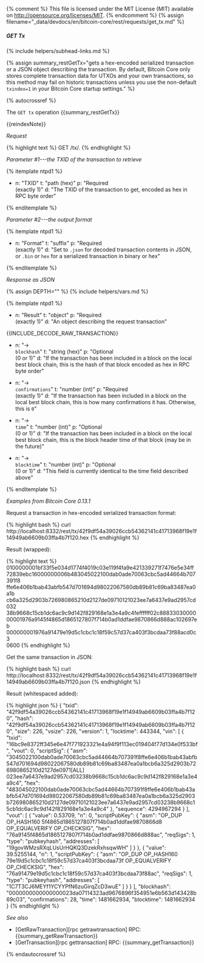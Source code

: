 {% comment %}
This file is licensed under the MIT License (MIT) available on
http://opensource.org/licenses/MIT.
{% endcomment %}
{% assign filename="_data/devdocs/en/bitcoin-core/rest/requests/get_tx.md" %}

##### GET Tx
{% include helpers/subhead-links.md %}

{% assign summary_restGetTx="gets a hex-encoded serialized transaction or a JSON object describing the transaction. By default, Bitcoin Core only stores complete transaction data for UTXOs and your own transactions, so this method may fail on historic transactions unless you use the non-default `txindex=1` in your Bitcoin Core startup settings." %}

{% autocrossref %}

The `GET tx` operation {{summary_restGetTx}}

{{reindexNote}}

*Request*

{% highlight text %}
GET /tx/<txid>.<format>
{% endhighlight %}

*Parameter #1---the TXID of the transaction to retrieve*

{% itemplate ntpd1 %}
- n: "TXID"
  t: "path (hex)"
  p: "Required<br>(exactly 1)"
  d: "The TXID of the transaction to get, encoded as hex in RPC byte order"

{% enditemplate %}

*Parameter #2---the output format*

{% itemplate ntpd1 %}
- n: "Format"
  t: "suffix"
  p: "Required<br>(exactly 1)"
  d: "Set to `.json` for decoded transaction contents in JSON, or `.bin` or `hex` for a serialized transaction in binary or hex"

{% enditemplate %}

*Response as JSON*

{% assign DEPTH="" %}
{% include helpers/vars.md %}

{% itemplate ntpd1 %}
- n: "Result"
  t: "object"
  p: "Required<br>(exactly 1)"
  d: "An object describing the request transaction"

{{INCLUDE_DECODE_RAW_TRANSACTION}}
- n: "→<br>`blockhash`"
  t: "string (hex)"
  p: "Optional<br>(0 or 1)"
  d: "If the transaction has been included in a block on the local best block chain, this is the hash of that block encoded as hex in RPC byte order"

- n: "→<br>`confirmations`"
  t: "number (int)"
  p: "Required<br>(exactly 1)"
  d: "If the transaction has been included in a block on the local best block chain, this is how many confirmations it has.  Otherwise, this is `0`"

- n: "→<br>`time`"
  t: "number (int)"
  p: "Optional<br>(0 or 1)"
  d: "If the transaction has been included in a block on the local best block chain, this is the block header time of that block (may be in the future)"

- n: "→<br>`blocktime`"
  t: "number (int)"
  p: "Optional<br>(0 or 1)"
  d: "This field is currently identical to the time field described above"

{% enditemplate %}

*Examples from Bitcoin Core 0.13.1*

Request a transaction in hex-encoded serialized transaction format:

{% highlight bash %}
curl http://localhost:8332/rest/tx/42f9df54a39026ccb54362141c41713968f19e1f14949ab6609b03ffa4b7f120.hex
{% endhighlight %}

Result (wrapped):

{% highlight text %}
0100000001bf33f5e034d1774f4019c03e119f4fa9e421339271f7476e5e34ff\
72839ebc16000000006b483045022100dab0ade70063cbc5ad44664b707391f8\
ffe6e406b1bab43abfb547d701694d98022067580db89b81c69ba83487ea0a1b\
cb6a325d2903b726980865210d2127de09710121023ee7a6437e9ad2957cd032\
38b9668c15cb1dc6ac9c9d142f829168e1a3e4a9c4feffffff02c88833030000\
00001976a9145f4865d1865127807f714b0ad1ddfae9870866d888ac102697eb\
000000001976a91479e19d5c1cbc1c18f59c57d37ca403f3bcdaa73f88acd0c3\
0600
{% endhighlight %}

Get the same transaction in JSON:

{% highlight bash %}
curl http://localhost:8332/rest/tx/42f9df54a39026ccb54362141c41713968f19e1f14949ab6609b03ffa4b7f120.json
{% endhighlight %}

Result (whitespaced added):

{% highlight json %}
{
  "txid": "42f9df54a39026ccb54362141c41713968f19e1f14949ab6609b03ffa4b7f120",
  "hash": "42f9df54a39026ccb54362141c41713968f19e1f14949ab6609b03ffa4b7f120",
  "size": 226,
  "vsize": 226,
  "version": 1,
  "locktime": 443344,
  "vin": [
    {
      "txid": "16bc9e8372ff345e6e47f771923321e4a94f9f113ec019404f77d134e0f533bf",
      "vout": 0,
      "scriptSig": {
        "asm": "3045022100dab0ade70063cbc5ad44664b707391f8ffe6e406b1bab43abfb547d701694d98022067580db89b81c69ba83487ea0a1bcb6a325d2903b726980865210d2127de0971[ALL] 023ee7a6437e9ad2957cd03238b9668c15cb1dc6ac9c9d142f829168e1a3e4a9c4",
        "hex": "483045022100dab0ade70063cbc5ad44664b707391f8ffe6e406b1bab43abfb547d701694d98022067580db89b81c69ba83487ea0a1bcb6a325d2903b726980865210d2127de09710121023ee7a6437e9ad2957cd03238b9668c15cb1dc6ac9c9d142f829168e1a3e4a9c4"
      },
      "sequence": 4294967294
    }
  ],
  "vout": [
    {
      "value": 0.53709,
      "n": 0,
      "scriptPubKey": {
        "asm": "OP_DUP OP_HASH160 5f4865d1865127807f714b0ad1ddfae9870866d8 OP_EQUALVERIFY OP_CHECKSIG",
        "hex": "76a9145f4865d1865127807f714b0ad1ddfae9870866d888ac",
        "reqSigs": 1,
        "type": "pubkeyhash",
        "addresses": [
          "19govWMzsRXqLUsUrHQKQ3DzekRxhsqwWH"
        ]
      }
    },
    {
      "value": 39.5255144,
      "n": 1,
      "scriptPubKey": {
        "asm": "OP_DUP OP_HASH160 79e19d5c1cbc1c18f59c57d37ca403f3bcdaa73f OP_EQUALVERIFY OP_CHECKSIG",
        "hex": "76a91479e19d5c1cbc1c18f59c57d37ca403f3bcdaa73f88ac",
        "reqSigs": 1,
        "type": "pubkeyhash",
        "addresses": [
          "1C7T3CJ6MEYf1YCYYPfN6zuGirqZcD3wuE"
        ]
      }
    }
  ],
  "blockhash": "0000000000000000023da07114323ad9676896f354951e6b563d143428b69c03",
  "confirmations": 28,
  "time": 1481662934,
  "blocktime": 1481662934
}
{% endhighlight %}

*See also*

* [GetRawTransaction][rpc getrawtransaction] RPC: {{summary_getRawTransaction}}
* [GetTransaction][rpc gettransaction] RPC: {{summary_getTransaction}}

{% endautocrossref %}
